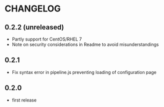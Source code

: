 CHANGELOG
=========

0.2.2 (unreleased)
------------------
* Partly support for CentOS/RHEL 7
* Note on security considerations in Readme to avoid misunderstandings

0.2.1
-----
* Fix syntax error in pipeline.js preventing loading of configuration page

0.2.0
----
* first release
